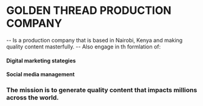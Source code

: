 # GOLDEN THREAD PRODUCTION COMPANY
-- Is a production company that is based in Nairobi, Kenya and making quality content masterfully.
-- Also engage in th formlation of:
#### Digital marketing stategies
#### Social media management

### The mission is to generate quality content that impacts millions across the world.